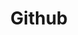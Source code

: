 ---
created: '2025-09-16T15:05:15.650964'
modified: '2025-09-17T15:33:51.727783'
ship_factor: 5
subtype: mcp-servers
tags: []
title: Github
type: tool
version: 1
---
